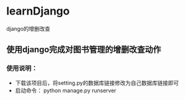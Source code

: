 # learnDjango
django的增删改查

## 使用django完成对图书管理的增删改查动作
### 使用说明：
* 下载该项目后，将setting.py的数据库链接修改为自己数据库链接即可
* 启动命令： python manage.py runserver
